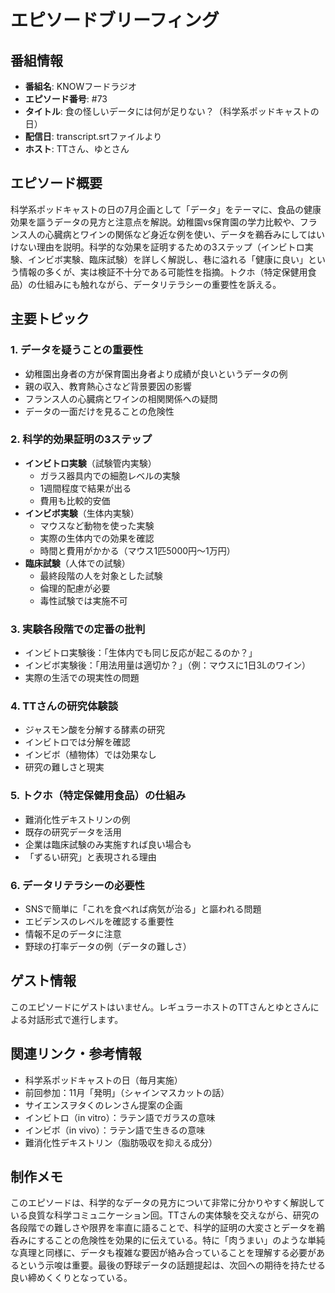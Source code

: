 # エピソードブリーフィング

## 番組情報
- **番組名**: KNOWフードラジオ
- **エピソード番号**: #73
- **タイトル**: 食の怪しいデータには何が足りない？（科学系ポッドキャストの日）
- **配信日**: transcript.srtファイルより
- **ホスト**: TTさん、ゆとさん

## エピソード概要

科学系ポッドキャストの日の7月企画として「データ」をテーマに、食品の健康効果を謳うデータの見方と注意点を解説。幼稚園vs保育園の学力比較や、フランス人の心臓病とワインの関係など身近な例を使い、データを鵜呑みにしてはいけない理由を説明。科学的な効果を証明するための3ステップ（インビトロ実験、インビボ実験、臨床試験）を詳しく解説し、巷に溢れる「健康に良い」という情報の多くが、実は検証不十分である可能性を指摘。トクホ（特定保健用食品）の仕組みにも触れながら、データリテラシーの重要性を訴える。

## 主要トピック

### 1. データを疑うことの重要性
- 幼稚園出身者の方が保育園出身者より成績が良いというデータの例
- 親の収入、教育熱心さなど背景要因の影響
- フランス人の心臓病とワインの相関関係への疑問
- データの一面だけを見ることの危険性

### 2. 科学的効果証明の3ステップ
- **インビトロ実験**（試験管内実験）
  - ガラス器具内での細胞レベルの実験
  - 1週間程度で結果が出る
  - 費用も比較的安価
- **インビボ実験**（生体内実験）
  - マウスなど動物を使った実験
  - 実際の生体内での効果を確認
  - 時間と費用がかかる（マウス1匹5000円〜1万円）
- **臨床試験**（人体での試験）
  - 最終段階の人を対象とした試験
  - 倫理的配慮が必要
  - 毒性試験では実施不可

### 3. 実験各段階での定番の批判
- インビトロ実験後：「生体内でも同じ反応が起こるのか？」
- インビボ実験後：「用法用量は適切か？」（例：マウスに1日3Lのワイン）
- 実際の生活での現実性の問題

### 4. TTさんの研究体験談
- ジャスモン酸を分解する酵素の研究
- インビトロでは分解を確認
- インビボ（植物体）では効果なし
- 研究の難しさと現実

### 5. トクホ（特定保健用食品）の仕組み
- 難消化性デキストリンの例
- 既存の研究データを活用
- 企業は臨床試験のみ実施すれば良い場合も
- 「ずるい研究」と表現される理由

### 6. データリテラシーの必要性
- SNSで簡単に「これを食べれば病気が治る」と謳われる問題
- エビデンスのレベルを確認する重要性
- 情報不足のデータに注意
- 野球の打率データの例（データの難しさ）

## ゲスト情報

このエピソードにゲストはいません。レギュラーホストのTTさんとゆとさんによる対話形式で進行します。

## 関連リンク・参考情報

- 科学系ポッドキャストの日（毎月実施）
- 前回参加：11月「発明」（シャインマスカットの話）
- サイエンスヲタくのレンさん提案の企画
- インビトロ（in vitro）：ラテン語でガラスの意味
- インビボ（in vivo）：ラテン語で生きるの意味
- 難消化性デキストリン（脂肪吸収を抑える成分）

## 制作メモ

このエピソードは、科学的なデータの見方について非常に分かりやすく解説している良質な科学コミュニケーション回。TTさんの実体験を交えながら、研究の各段階での難しさや限界を率直に語ることで、科学的証明の大変さとデータを鵜呑みにすることの危険性を効果的に伝えている。特に「肉うまい」のような単純な真理と同様に、データも複雑な要因が絡み合っていることを理解する必要があるという示唆は重要。最後の野球データの話題提起は、次回への期待を持たせる良い締めくくりとなっている。